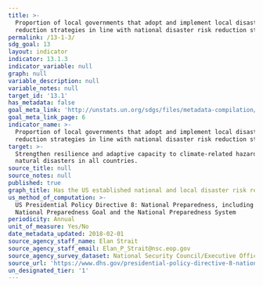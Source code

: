 ```yaml
---
title: >-
  Proportion of local governments that adopt and implement local disaster risk
  reduction strategies in line with national disaster risk reduction strategies
permalink: /13-1-3/
sdg_goal: 13
layout: indicator
indicator: 13.1.3
indicator_variable: null
graph: null
variable_description: null
variable_notes: null
target_id: '13.1'
has_metadata: false
goal_meta_link: 'http://unstats.un.org/sdgs/files/metadata-compilation/Metadata-Goal-13.pdf'
goal_meta_link_page: 6
indicator_name: >-
  Proportion of local governments that adopt and implement local disaster risk
  reduction strategies in line with national disaster risk reduction strategies
target: >-
  Strengthen resilience and adaptive capacity to climate-related hazards and
  natural disasters in all countries.
source_title: null
source_notes: null
published: true
graph_title: Has the US established national and local disaster risk reduction strategies?
us_method_of_computation: >-
  US Presidential Policy Directive 8: National Preparedness, including the
  National Preparedness Goal and the National Preparedness System
periodicity: Annual
unit_of_measure: Yes/No
date_metadata_updated: 2018-02-01
source_agency_staff_name: Elan Strait
source_agency_staff_email: Elan_P_Strait@nsc.eop.gov
source_agency_survey_dataset: National Security Council/Executive Office of the President
source_url: 'https://www.dhs.gov/presidential-policy-directive-8-national-preparedness'
un_designated_tier: '1'
---
```

